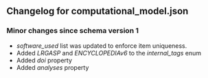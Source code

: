 ## Changelog for computational_model.json

### Minor changes since schema version 1
* *software_used* list was updated to enforce item uniqueness.
* Added *LRGASP* and *ENCYCLOPEDIAv6* to the *internal_tags* enum
* Added *doi* property
* Added *analyses* property
